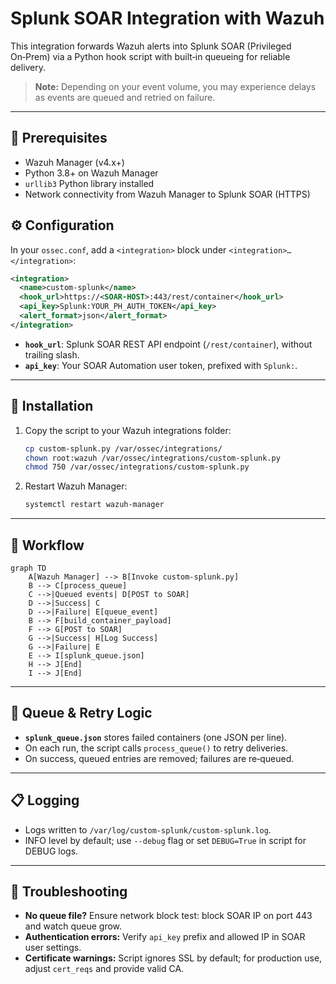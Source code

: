 # Splunk SOAR Integration with Wazuh

This integration forwards Wazuh alerts into Splunk SOAR (Privileged On‑Prem) via a Python hook script with built‑in queueing for reliable delivery.

> **Note:** Depending on your event volume, you may experience delays as events are queued and retried on failure.

---

## 🔧 Prerequisites

* Wazuh Manager (v4.x+)
* Python 3.8+ on Wazuh Manager
* `urllib3` Python library installed
* Network connectivity from Wazuh Manager to Splunk SOAR (HTTPS)

## ⚙️ Configuration

In your `ossec.conf`, add a `<integration>` block under `<integration>…</integration>`:

```xml
<integration>
  <name>custom-splunk</name>
  <hook_url>https://<SOAR-HOST>:443/rest/container</hook_url>
  <api_key>Splunk:YOUR_PH_AUTH_TOKEN</api_key>
  <alert_format>json</alert_format>
</integration>
```

* **`hook_url`**: Splunk SOAR REST API endpoint (`/rest/container`), without trailing slash.
* **`api_key`**: Your SOAR Automation user token, prefixed with `Splunk:`.

---

## 🚀 Installation

1. Copy the script to your Wazuh integrations folder:

   ```bash
   cp custom-splunk.py /var/ossec/integrations/
   chown root:wazuh /var/ossec/integrations/custom-splunk.py
   chmod 750 /var/ossec/integrations/custom-splunk.py
   ```
2. Restart Wazuh Manager:

   ```bash
   systemctl restart wazuh-manager
   ```

---

## 📜 Workflow

```mermaid
graph TD
    A[Wazuh Manager] --> B[Invoke custom-splunk.py]
    B --> C[process_queue]
    C -->|Queued events| D[POST to SOAR]
    D -->|Success| C
    D -->|Failure| E[queue_event]
    B --> F[build_container_payload]
    F --> G[POST to SOAR]
    G -->|Success| H[Log Success]
    G -->|Failure| E
    E --> I[splunk_queue.json]
    H --> J[End]
    I --> J[End]
```

---

## 🔄 Queue & Retry Logic

* **`splunk_queue.json`** stores failed containers (one JSON per line).
* On each run, the script calls `process_queue()` to retry deliveries.
* On success, queued entries are removed; failures are re‑queued.

---

## 📋 Logging

* Logs written to `/var/log/custom-splunk/custom-splunk.log`.
* INFO level by default; use `--debug` flag or set `DEBUG=True` in script for DEBUG logs.

---

## 🐞 Troubleshooting

* **No queue file?** Ensure network block test: block SOAR IP on port 443 and watch queue grow.
* **Authentication errors:** Verify `api_key` prefix and allowed IP in SOAR user settings.
* **Certificate warnings:** Script ignores SSL by default; for production use, adjust `cert_reqs` and provide valid CA.

